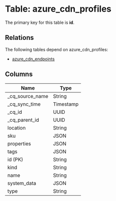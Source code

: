 # Table: azure_cdn_profiles



The primary key for this table is **id**.

## Relations

The following tables depend on azure_cdn_profiles:
  - [azure_cdn_endpoints](azure_cdn_endpoints.md)

## Columns
| Name          | Type          |
| ------------- | ------------- |
|_cq_source_name|String|
|_cq_sync_time|Timestamp|
|_cq_id|UUID|
|_cq_parent_id|UUID|
|location|String|
|sku|JSON|
|properties|JSON|
|tags|JSON|
|id (PK)|String|
|kind|String|
|name|String|
|system_data|JSON|
|type|String|